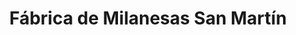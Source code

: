 ---
title: "Fábrica de Milanesas San Martín"
url: /cipolletti/fabrica-de-milanesas-san-martin/
shop: alimentos congelados
---